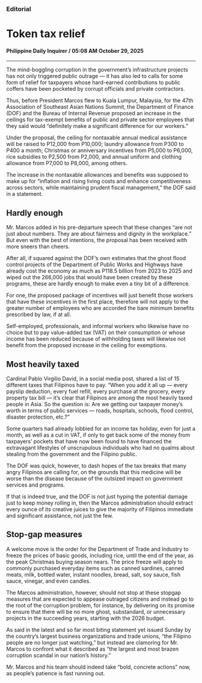 ### Editorial

# Token tax relief

#### Philippine Daily Inquirer / 05:08 AM October 29, 2025

---

The mind-boggling corruption in the government’s infrastructure projects has not only triggered public outrage — it has also led to calls for some form of relief for taxpayers whose hard-earned contributions to public coffers have been pocketed by corrupt officials and private contractors.

Thus, before President Marcos flew to Kuala Lumpur, Malaysia, for the 47th Association of Southeast Asian Nations Summit, the Department of Finance (DOF) and the Bureau of Internal Revenue proposed an increase in the ceilings for tax-exempt benefits of public and private sector employees that they said would “definitely make a significant difference for our workers.”

Under the proposal, the ceiling for nontaxable annual medical assistance will be raised to P12,000 from P10,000; laundry allowance from P300 to P400 a month; Christmas or anniversary incentives from P5,000 to P6,000, rice subsidies to P2,500 from P2,000, and annual uniform and clothing allowance from P7,000 to P8,000, among others.

The increase in the nontaxable allowances and benefits was supposed to make up for “inflation and rising living costs and enhance competitiveness across sectors, while maintaining prudent fiscal management,” the DOF said in a statement.

## Hardly enough

Mr. Marcos added in his pre-departure speech that these changes “are not just about numbers. They are about fairness and dignity in the workplace.” But even with the best of intentions, the proposal has been received with more sneers than cheers.

After all, if squared against the DOF’s own estimates that the ghost flood control projects of the Department of Public Works and Highways have already cost the economy as much as P118.5 billion from 2023 to 2025 and wiped out the 266,000 jobs that would have been created by these programs, these are hardly enough to make even a tiny bit of a difference.

For one, the proposed package of incentives will just benefit those workers that have these incentives in the first place, therefore will not apply to the greater number of employees who are accorded the bare minimum benefits prescribed by law, if at all.

Self-employed, professionals, and informal workers who likewise have no choice but to pay value-added tax (VAT) on their consumption or whose income has been reduced because of withholding taxes will likewise not benefit from the proposed increase in the ceiling for exemptions.

## Most heavily taxed

Cardinal Pablo Virgilio David, in a social media post, shared a list of 15 different taxes that Filipinos have to pay. “When you add it all up — every payslip deduction, every fuel refill, every purchase at the grocery, every property tax bill — it’s clear that Filipinos are among the most heavily taxed people in Asia. So the question is: Are we getting our taxpayer money’s worth in terms of public services — roads, hospitals, schools, flood control, disaster protection, etc.?”

Some quarters had already lobbied for an income tax holiday, even for just a month, as well as a cut in VAT, if only to get back some of the money from taxpayers’ pockets that have now been found to have financed the extravagant lifestyles of unscrupulous individuals who had no qualms about stealing from the government and the Filipino public.

The DOF was quick, however, to dash hopes of the tax breaks that many angry Filipinos are calling for, on the grounds that this medicine will be worse than the disease because of the outsized impact on government services and programs.

If that is indeed true, and the DOF is not just hyping the potential damage just to keep money rolling in, then the Marcos administration should extract every ounce of its creative juices to give the majority of Filipinos immediate and significant assistance, not just the few.

## Stop-gap measures

A welcome move is the order for the Department of Trade and Industry to freeze the prices of basic goods, including rice, until the end of the year, as the peak Christmas buying season nears. The price freeze will apply to commonly purchased everyday items such as canned sardines, canned meats, milk, bottled water, instant noodles, bread, salt, soy sauce, fish sauce, vinegar, and even candles.

The Marcos administration, however, should not stop at these stopgap measures that are expected to appease outraged citizens and instead go to the root of the corruption problem, for instance, by delivering on its promise to ensure that there will be no more ghost, substandard, or unnecessary projects in the succeeding years, starting with the 2026 budget.

As said in the latest and so far most biting statement yet issued Sunday by the country’s largest business organizations and trade unions, “the Filipino people are no longer just watching,” but instead are clamoring for Mr. Marcos to confront what it described as “the largest and most brazen corruption scandal in our nation’s history.”

Mr. Marcos and his team should indeed take “bold, concrete actions” now, as people’s patience is fast running out.